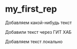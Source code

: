 ﻿# my_first_rep

Добавляем какой-нибудь текст

Добавили текст через ГИТ ХАБ

Добавляем текст локально